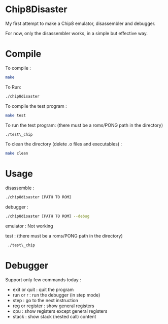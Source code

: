 # Chip8Disaster

My first attempt to make a Chip8 emulator, disassembler and debugger.

For now, only the disassembler works, in a simple but effective way.

# Compile

To compile : 
```bash
make 
```

To Run:
```bash
./chip8disaster
```

To compile the test program :
```bash
make test
```

To run the test program: (there must be a roms/PONG path in the directory)
```bash
./test\_chip
```

To clean the directory (delete .o files and executables) :
```bash
make clean
```

# Usage

disassemble : 
```bash 
./chip8disaster [PATH TO ROM]
```

debugger :
```bash 
./chip8disaster [PATH TO ROM] --debug
```

emulator : Not working

test : (there must be a roms/PONG path in the directory)
```bash 
 ./test\_chip
```

# Debugger

Support only few commands today :

- exit or quit : quit the program
- run or r : run the debugger (in step mode)
- step : go to the next instruction
- reg or register : show general registers
- cpu : show registers except general registers
- stack : show stack (nested call) content

